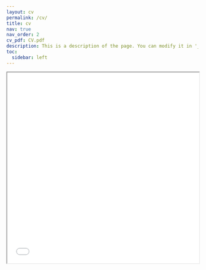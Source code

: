 ```yaml
---
layout: cv
permalink: /cv/
title: cv
nav: true
nav_order: 2
cv_pdf: CV.pdf
description: This is a description of the page. You can modify it in '_pages/cv.md'. You can also change or remove the top pdf download button.
toc:
  sidebar: left
---
```

<iframe src="/CV.pdf" width="100%" height="500px">
</iframe>
